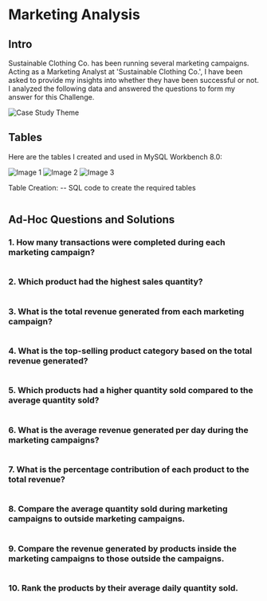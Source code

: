 # Marketing Analysis

## Intro
Sustainable Clothing Co. has been running several marketing campaigns. Acting as a Marketing Analyst at 'Sustainable Clothing Co.', I have been asked to provide my insights into whether they have been successful or not. I analyzed the following data and answered the questions to form my answer for this Challenge.

![Case Study Theme](image_file_path.png)
<!-- Insert an image that accurately captures this case study theme -->

## Tables
Here are the tables I created and used in MySQL Workbench 8.0:

![Image 1](https://steeldata.org.uk/sql6tables.png)
![Image 2](image2.png)
![Image 3](image3.png)

Table Creation:
-- SQL code to create the required tables
```sql
```
## Ad-Hoc Questions and Solutions
### 1. How many transactions were completed during each marketing campaign?
```
```

### 2. Which product had the highest sales quantity?

```sql
```
### 3. What is the total revenue generated from each marketing campaign?

```sql
```
### 4. What is the top-selling product category based on the total revenue generated?
```sql
```
### 5. Which products had a higher quantity sold compared to the average quantity sold?

```sql
```
### 6. What is the average revenue generated per day during the marketing campaigns?

```sql
```
### 7. What is the percentage contribution of each product to the total revenue?

```sql
```
### 8. Compare the average quantity sold during marketing campaigns to outside marketing campaigns.

```sql
```

### 9. Compare the revenue generated by products inside the marketing campaigns to those outside the campaigns.

```sql
```
### 10. Rank the products by their average daily quantity sold.

```sql
```






